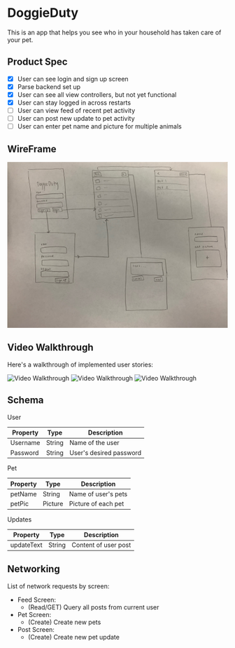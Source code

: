 # DoggieDuty

This is an app that helps you see who in your household has taken care of your pet.

## Product Spec

- [x] User can see login and sign up screen
- [x] Parse backend set up
- [x] User can see all view controllers, but not yet functional
- [x] User can stay logged in across restarts 
- [ ] User can view feed of recent pet activity
- [ ] User can post new update to pet activity
- [ ] User can enter pet name and picture for multiple animals 

## WireFrame

<img src='IMG_0645.jpeg'>

## Video Walkthrough

Here's a walkthrough of implemented user stories:

<img src='http://g.recordit.co/WJRNicTQ1M.gif' title='Video Walkthrough' width='' alt='Video Walkthrough' />
<img src='https://thumbs.gfycat.com/DisfiguredHotHare.gif' title='Video Walkthrough' width='' alt='Video Walkthrough' />
<img src='https://thumbs.gfycat.com/DefiantFixedArmednylonshrimp.webp' title='Video Walkthrough' width='' alt='Video Walkthrough' />

## Schema

User 

| Property | Type | Description |
| --- | --- | --- |
| Username | String | Name of the user | 
| Password | String | User's desired password |

Pet

| Property | Type | Description |
| --- | --- | --- |
| petName | String | Name of user's pets |
| petPic | Picture | Picture of each pet |

Updates

| Property | Type | Description |
| --- | --- | --- |
| updateText | String | Content of user post |


## Networking 

List of network requests by screen: 

* Feed Screen: 
    * (Read/GET) Query all posts from current user 
* Pet Screen: 
    * (Create) Create new pets
* Post Screen: 
    * (Create) Create new pet update 
